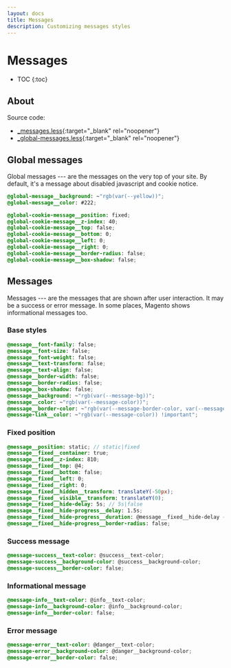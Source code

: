```yaml
---
layout: docs
title: Messages
description: Customizing messages styles
---
```


# Messages

* TOC
{:toc}

## About

Source code:

 - [_messages.less](https://github.com/breezefront/theme-frontend-breeze-blank/blob/master/web/css/layout/_messages.less){:target="_blank" rel="noopener"}
 - [_global-messages.less](https://github.com/breezefront/theme-frontend-breeze-blank/blob/master/web/css/layout/_global-messages.less){:target="_blank" rel="noopener"}

## Global messages

Global messages --- are the messages on the very top of your site. By default,
it's a message about disabled javascript and cookie notice.

```scss
@global-message__background: ~"rgb(var(--yellow))";
@global-message__color: #222;

@global-cookie-message__position: fixed;
@global-cookie-message__z-index: 40;
@global-cookie-message__top: false;
@global-cookie-message__bottom: 0;
@global-cookie-message__left: 0;
@global-cookie-message__right: 0;
@global-cookie-message__border-radius: false;
@global-cookie-message__box-shadow: false;
```

## Messages

Messages --- are the messages that are shown after user interaction. It may be a 
success or error message. In some places, Magento shows informational messages too.

### Base styles

```scss
@message__font-family: false;
@message__font-size: false;
@message__font-weight: false;
@message__text-transform: false;
@message__text-align: false;
@message__border-width: false;
@message__border-radius: false;
@message__box-shadow: false;
@message__background: ~"rgb(var(--message-bg))";
@message__color: ~"rgb(var(--message-color))";
@message__border-color: ~"rgb(var(--message-border-color, var(--message-color)), var(--message-border-alpha, .1))";
@message-link__color: ~"rgb(var(--message-color)) !important";
```

### Fixed position

```scss
@message__position: static; // static|fixed
@message__fixed__container: true;
@message__fixed__z-index: 810;
@message__fixed__top: @4;
@message__fixed__bottom: false;
@message__fixed__left: 0;
@message__fixed__right: 0;
@message__fixed__hidden__transform: translateY(-50px);
@message__fixed__visible__transform: translateY(0);
@message__fixed__hide-delay: 5s; // 5s|false
@message__fixed__hide-progress__delay: 1.5s;
@message__fixed__hide-progress__duration: @message__fixed__hide-delay - @message__fixed__hide-progress__delay;
@message__fixed__hide-progress__border-radius: false;
```

### Success message

```scss
@message-success__text-color: @success__text-color;
@message-success__background-color: @success__background-color;
@message-success__border-color: false;
```

### Informational message

```scss
@message-info__text-color: @info__text-color;
@message-info__background-color: @info__background-color;
@message-info__border-color: false;
```

### Error message

```scss
@message-error__text-color: @danger__text-color;
@message-error__background-color: @danger__background-color;
@message-error__border-color: false;
```
